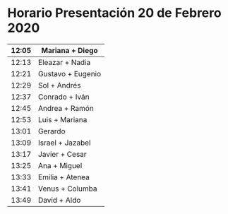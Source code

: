 # Horario Presentación 20 de Febrero 2020

| 12:05 | Mariana + Diego   |
|-------|-------------------|
| 12:13 | Eleazar + Nadia   |
| 12:21 | Gustavo + Eugenio |
| 12:29 | Sol + Andrés      |
| 12:37 | Conrado + Iván    |
| 12:45 | Andrea + Ramón    |
| 12:53 | Luis + Mariana    |
| 13:01 | Gerardo           |
| 13:09 | Israel + Jazabel  |
| 13:17 | Javier + Cesar    |
| 13:25 | Ana + Miguel      |
| 13:33 | Emilia + Atenea   |
| 13:41 | Venus + Columba   |
| 13:49 | David + Aldo      |
